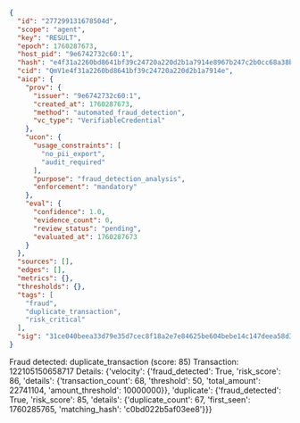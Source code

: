 ```json
{
  "id": "277299131678504d",
  "scope": "agent",
  "key": "RESULT",
  "epoch": 1760287673,
  "host_pid": "9e6742732c60:1",
  "hash": "e4f31a2260bd8641bf39c24720a220d2b1a7914e8967b247c2b0cc68a38bdcbf",
  "cid": "QmV1e4f31a2260bd8641bf39c24720a220d2b1a7914e",
  "aicp": {
    "prov": {
      "issuer": "9e6742732c60:1",
      "created_at": 1760287673,
      "method": "automated_fraud_detection",
      "vc_type": "VerifiableCredential"
    },
    "ucon": {
      "usage_constraints": [
        "no_pii_export",
        "audit_required"
      ],
      "purpose": "fraud_detection_analysis",
      "enforcement": "mandatory"
    },
    "eval": {
      "confidence": 1.0,
      "evidence_count": 0,
      "review_status": "pending",
      "evaluated_at": 1760287673
    }
  },
  "sources": [],
  "edges": [],
  "metrics": {},
  "thresholds": {},
  "tags": [
    "fraud",
    "duplicate_transaction",
    "risk_critical"
  ],
  "sig": "31ce040beea33d79e35d7cec8f18a2e7e84625be604bebe14c147deea58d39db"
}
```

Fraud detected: duplicate_transaction (score: 85)
Transaction: 122105150658717
Details: {'velocity': {'fraud_detected': True, 'risk_score': 86, 'details': {'transaction_count': 68, 'threshold': 50, 'total_amount': 22741104, 'amount_threshold': 10000000}}, 'duplicate': {'fraud_detected': True, 'risk_score': 85, 'details': {'duplicate_count': 67, 'first_seen': 1760285765, 'matching_hash': 'c0bd022b5af03ee8'}}}